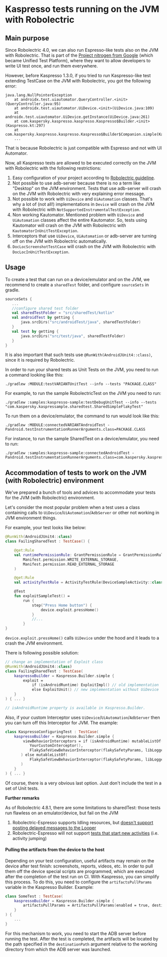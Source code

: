 # Kaspresso tests running on the JVM with Robolectric

## Main purpose

Since Robolectric 4.0, we can also run Espresso-like tests also on the JVM with Robolectric.
That is part of the [Project nitrogen from Google](https://www.youtube.com/watch?v=-_kZC29sWAo) (which became Unified Test Platform), where they want to allow developers to write UI test once, and run them everywhere.

However, before Kaspresso 1.3.0, if you tried to run Kaspresso-like test extending TestCase on the JVM with Robolectric, you got the following error:
```
java.lang.NullPointerException
	at androidx.test.uiautomator.QueryController.<init>(QueryController.java:95)
	at androidx.test.uiautomator.UiDevice.<init>(UiDevice.java:109)
	at androidx.test.uiautomator.UiDevice.getInstance(UiDevice.java:261)
	at com.kaspersky.kaspresso.kaspresso.Kaspresso$Builder.<init>(Kaspresso.kt:297)
	at com.kaspersky.kaspresso.kaspresso.Kaspresso$Builder$Companion.simple(Kaspresso.kt:215)
	...
```
That is because Robolectric is just compatible with Espresso and not with UI Automator.

Now, all Kaspresso tests are allowed to be executed correctly on the JVM with Robolectric with the following restrictions:

1. Easy configuration of your project according to [Robolectric guideline](http://robolectric.org/blog/2018/10/25/robolectric-4-0/).
2. Not possible to use adb-server because there is no a term like "Desktop" on the JVM environment. Tests that use adb-server will crash on the JVM with Robolectric with very explaining error message.
3. Not possible to work with `UiDevice` and `UiAutomation` classes. That's why a lot of (not all!) implementations in `Device` will crash on the JVM with Robolectric with `NotSupportedInstrumentalTestException`.
4. Non working Kautomator. Mentioned problem with `UiDevice` and `UiAutomation` classes affect the entire Kautomator. So, tests using Kautomator will crash on the JVM with Robolectric with `KautomatorInUnitTestException`.
5. Interceptors that use `UiDevice`, `UiAutomation` or adb-server are turning off on the JVM with Robolectric automatically.
6. `DocLocScreenshotTestCase` will crash on the JVM with Robolectric with `DocLocInUnitTestException`.

## Usage
To create a test that can run on a device/emulator and on the JVM, we recommend to create a `sharedTest` folder, and configure `sourceSets` in gradle.

```kotlin
sourceSets {
   ...
   //configure shared test folder
   val sharedTestFolder = "src/sharedTest/kotlin"
   val androidTest by getting {
       java.srcDirs("src/androidTest/java", sharedTestFolder)
   }
   val test by getting {
       java.srcDirs("src/test/java", sharedTestFolder)
   }
}
```

It is also important that such tests use ``@RunWith(AndroidJUnit4::class)``, since it is required by Robolectric.

In order to run your shared tests as Unit Tests on the JVM, you need to run a command looking like this:
```
./gradlew :MODULE:testVARIANTUnitTest --info --tests "PACKAGE.CLASS"
```

For example, to run the sample RobolectricTest on the JVM you need to run:
```
./gradlew :samples:kaspresso-sample:testDebugUnitTest --info --tests "com.kaspersky.kaspressample.sharedtest.SharedSimpleFlakyTest"
```

To run them on a device/emulator, the command to run would look like this:
```
./gradlew :MODULE:connectedVARIANTAndroidTest -Pandroid.testInstrumentationRunnerArguments.class=PACKAGE.CLASS
```

For instance, to run the sample SharedTest on a device/emulator, you need to run:
```
./gradlew :samples:kaspresso-sample:connectedAndroidTest -Pandroid.testInstrumentationRunnerArguments.class=com.kaspersky.kaspressample.sharedtest.SharedSimpleFlakyTest
```

## Accommodation of tests to work on the JVM (with Robolectric) environment

We've prepared a bunch of tools and advices to accommodate your tests for the JVM (with Robolectric) environment.

Let's consider the most popular problem when a test uses a class containing calls to `UiDevice`/`UiAutomation`/`AdbServer` or other not working in JVM environment things.

For example, your test looks like below:
```kotlin
@RunWith(AndroidJUnit4::class)
class FailingSharedTest : TestCase() {

    @get:Rule
    val runtimePermissionRule: GrantPermissionRule = GrantPermissionRule.grant(
        Manifest.permission.WRITE_EXTERNAL_STORAGE,
        Manifest.permission.READ_EXTERNAL_STORAGE
    )

    @get:Rule
    val activityTestRule = ActivityTestRule(DeviceSampleActivity::class.java, false, true)

    @Test
    fun exploitSampleTest() =
        run {
            step("Press Home button") {
                device.exploit.pressHome()
            }
            //...
        }
}
```

`device.exploit.pressHome()` calls `UiDevice` under the hood and it leads to a crash the JVM environment.

There is following possible solution:
``` kotlin
// change an implementation of Exploit class
@RunWith(AndroidJUnit4::class)
class FailingSharedTest : TestCase(
    kaspressoBuilder = Kaspresso.Builder.simple {
        exploit = 
            if (isAndroidRuntime) ExploitImpl() // old implementation
            else ExploitUnit() // new implementation without UiDevice
    }
) { ... }

// isAndroidRuntime property is available in Kaspresso.Builder.
``` 

Also, if your custom Interceptor uses `UiDevice`/`UiAutomation`/`AdbServer` then you can turn off this Interceptor for JVM. The example:
```kotlin
class KaspressoConfiguringTest : TestCase(
    kaspressoBuilder = Kaspresso.Builder.simple {
        viewBehaviorInterceptors = if (isAndroidRuntime) mutableListOf(
           YourCustomInterceptor(),
           FlakySafeViewBehaviorInterceptor(flakySafetyParams, libLogger)
       ) else mutableListOf(
           FlakySafeViewBehaviorInterceptor(flakySafetyParams, libLogger)
       )
    }
) { ... }
``` 

Of course, there is a very obvious last option. Just don't include the test in a set of Unit tests.

**Further remarks**

As of Robolectric 4.8.1, there are some limitations to sharedTest: those tests run flawless on an emulator/device, but fail on the JVM

1. Robolectric-Espresso supports Idling resources, but [doesn't support posting delayed messages to the Looper](https://github.com/robolectric/robolectric/issues/4807#issuecomment-1075863097)
2. Robolectric-Espresso will not support [tests that start new activities](https://github.com/robolectric/robolectric/issues/5104) (i.e. activity jumping)

#### Pulling the artifacts from the device to the host

Depending on your test configuration, useful artifacts may remain on the device after test finish: screenshots, reports, videos, etc.
In order to pull them off the device special scripts are programmed, which are executed after the completion of the test run on CI. With Kaspresso, 
you can simplify this process. To do this, you need to configure the `artifactsPullParams` variable in the Kaspresso Builder. Example:

```kotlin
class SomeTest : TestCase(
    kaspressoBuilder = Kaspresso.Builder.simple {
        artifactsPullParams = ArtifactsPullParams(enabled = true, destinationPath = "artifacts/", artifactsRegex = Regex("(screenshots)|(videos)"))
    }
) {
    ...
}
```

For this mechanism to work, you need to start the ADB server before running the test. After the test is completed, the artifacts will be located by the path specified in the `destinationPath` 
argument relative to the working directory from which the ADB server was launched.